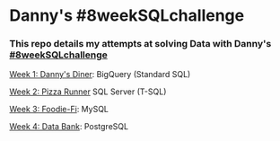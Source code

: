 # Danny's #8weekSQLchallenge

### This repo details my attempts at solving Data with Danny's [#8weekSQLchallenge](https://8weeksqlchallenge.com/)

[Week 1: Danny's Diner](https://github.com/Mubarakbabs/Danny-s-diner-Week1/blob/main/Week%201.md): BigQuery (Standard SQL)

[Week 2: Pizza Runner](https://github.com/Mubarakbabs/SQL-Data-With-Danny-8-week-SQL-Challenge/blob/main/Week%202/Week%202.md) SQL Server (T-SQL)

[Week 3: Foodie-Fi](https://github.com/Mubarakbabs/SQL-Data-With-Danny-8-week-SQL-Challenge/tree/main/Week%203%20): MySQL

[Week 4: Data Bank](https://github.com/Mubarakbabs/SQL-Data-With-Danny-8-week-SQL-Challenge/tree/main/Week%204): PostgreSQL



